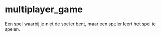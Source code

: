 # multiplayer_game
Een spel waarbij je niet de speler bent, maar een speler leert het spel te spelen.

